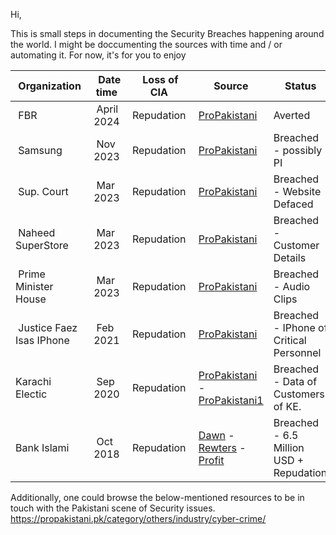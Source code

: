 Hi, 

This is small steps in documenting the Security Breaches happening around the world. I might be doccumenting the sources with time and / or automating it. For now, it's for you to enjoy 

|  Organization  |  Date time  | Loss of CIA  | Source | Status |
| ------- | --------- | --------- | --------- | --------- |
|  FBR   |  April 2024    | Repudation    | [ProPakistani](https://propakistani.pk/2024/02/09/fbr-averts-major-data-breach/) | Averted | 
|  Samsung   |  Nov 2023    | Repudation    | [ProPakistani](https://propakistani.pk/2023/11/18/samsung-data-breach-exposes-phone-numbers-addresses-and-emails-of-customers/) | Breached - possibly PI | 
|  Sup. Court   |  Mar 2023    | Repudation    | [ProPakistani](https://propakistani.pk/2023/03/29/supreme-court-website-recovers-after-cyber-attack/) | Breached - Website Defaced |
|  Naheed SuperStore   |  Mar 2023    | Repudation    | [ProPakistani](https://propakistani.pk/2023/03/15/online-shopping-store-naheed-hacked-names-and-home-addresses-stolen/) | Breached - Customer Details |
|  Prime Minister House   |  Mar 2023    | Repudation    | [ProPakistani](https://propakistani.pk/2022/09/26/massive-pm-house-security-breach-leaks-sensitive-audio-clips/) | Breached - Audio Clips |
|  Justice Faez Isas IPhone   |  Feb 2021    | Repudation    | [ProPakistani](https://propakistani.pk/2021/02/02/justice-faez-isas-mobile-phone-hacked/) | Breached - IPhone of Critical Personnel |
|  Karachi Electic   |  Sep 2020    | Repudation    | [ProPakistani](https://propakistani.pk/2020/09/29/hackers-threaten-to-leak-sensitive-data-after-k-electric-fails-to-pay-7-million/)  - [ProPakistani1](https://propakistani.pk/2020/09/07/k-electrics-internal-systems-go-down-after-cyber-attack/)| Breached - Data of Customers' of KE. |
|  Bank Islami   |  Oct 2018    | Repudation    | [Dawn](https://www.dawn.com/news/1442324) - [Rewters](https://www.rewterz.com/articles/bankislami-hit-by-cyber-attack-6-million-stolen) - [Profit](https://profit.pakistantoday.com.pk/2018/10/29/bankislami-becomes-victim-of-6-5-million-cyber-attack/) | Breached - 6.5 Million USD + Repudation |


Additionally, one could browse the below-mentioned resources to be in touch with the Pakistani scene of Security issues. 
https://propakistani.pk/category/others/industry/cyber-crime/

